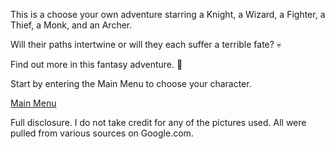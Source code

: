 This is a choose your own adventure starring a Knight, a Wizard, a Fighter, a Thief, a Monk, and an Archer.

Will their paths intertwine or will they each suffer a terrible fate? :skull:

Find out more in this fantasy adventure. :dragon:

Start by entering the Main Menu to choose your character.

[Main Menu](./_main-menu.md)







Full disclosure.  I do not take credit for any of the pictures used.  All were pulled from various sources on Google.com.